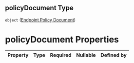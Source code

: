 ## policyDocument Type

`object` ([Endpoint Policy Document](btpsa-usecase-properties-services-items-allof-1-then-allof-90-then-allof-1-then-properties-parameters-properties-endpoint-policy-document.md))

# policyDocument Properties

| Property | Type | Required | Nullable | Defined by |
| :------- | :--- | :------- | :------- | :--------- |
